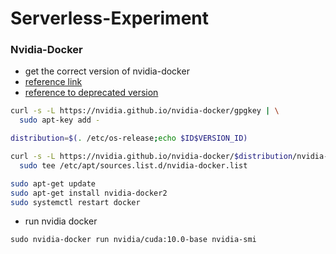 # Serverless-Experiment
### Nvidia-Docker
- get the correct version of nvidia-docker
- [reference link](https://github.com/NVIDIA/nvidia-docker)
- [reference to deprecated version](https://nvidia.github.io/nvidia-docker/)
```bash
curl -s -L https://nvidia.github.io/nvidia-docker/gpgkey | \
  sudo apt-key add -

distribution=$(. /etc/os-release;echo $ID$VERSION_ID)

curl -s -L https://nvidia.github.io/nvidia-docker/$distribution/nvidia-docker.list | \
  sudo tee /etc/apt/sources.list.d/nvidia-docker.list

sudo apt-get update
sudo apt-get install nvidia-docker2
sudo systemctl restart docker
```
- run nvidia docker
```
sudo nvidia-docker run nvidia/cuda:10.0-base nvidia-smi
```

